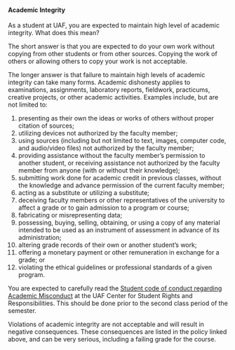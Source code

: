 #### Academic Integrity

As a student at UAF, you are expected to maintain high level of academic integrity. What does this mean?

The short answer is that you are expected to do your own work without copying from other students or from other sources. Copying the work of others or allowing others to copy your work is not acceptable.

The longer answer is that failure to maintain high levels of academic integrity can take many forms. Academic dishonesty applies to examinations, assignments, laboratory reports, fieldwork, practicums, creative projects, or other academic activities. Examples include, but are not limited to:

1. presenting as their own the ideas or works of others without proper citation of sources;
1. utilizing devices not authorized by the faculty member;
1. using sources (including but not limited to text, images, computer code, and audio/video files) not authorized by the faculty member;
1. providing assistance without the faculty member’s permission to another student, or receiving assistance not authorized by the faculty member from anyone (with or without their knowledge); 
1. submitting work done for academic credit in previous classes, without the knowledge and advance permission of the current faculty member;
1. acting as a substitute or utilizing a substitute;
1. deceiving faculty members or other representatives of the university to affect a grade or to gain admission to a program or course;
1. fabricating or misrepresenting data;
1. possessing, buying, selling, obtaining, or using a copy of any material intended to be used as an instrument of assessment in advance of its administration;
1. altering grade records of their own or another student’s work;
1. offering a monetary payment or other remuneration in exchange for a grade; or
1. violating the ethical guidelines or professional standards of a given program.

You are expected to carefully read the [Student code of conduct regarding Academic Misconduct](https://uaf.edu/csrr/student-conduct/academic-misconduct.php) at the UAF Center for Student Rights and Responsibilities. This should be done prior to the second class period of the semester.

Violations of academic integrity are not acceptable and will result in negative consequences. These consequences are listed in the policy linked above, and can be very serious, including a failing grade for the course.
